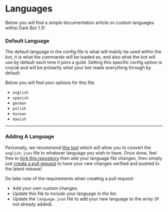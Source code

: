 # Languages
Below you will find a simple documentation article on custom languages within Dark Bot 1.3!

### Default Language
The default language in the config file is what will mainly be used within the bot, it is what the commands will be loaded as, and also what the bot will use by default each time it joins a guild. Setting this specific config option is crucial and will be primarily what your bot reads everything through by default.

Below you will find your options for this file.

- `english`
- `spanish`
- `german`
- `polish`
- `korean`
- `danish`

---

### Adding A Language
Personally, we recommend [this tool](https://hotpot.ai/file-translator?s=translate-json) which will allow you to convert the `english.json` file to whatever language you wish to have. Once done, feel free to [fork this repository](https://github.com/Itz-Hyperz/DarkBot-Extensions/fork) then add your language file changes, then simply just [create a pull request](https://github.com/Itz-Hyperz/DarkBot-Extensions/pulls) to have your new changes verified and pushed to the latest release!

Do take note of the requirements when creating a pull request:
- Add your own custom changes.
- Update this file to include your language in the list.
- Update the `language.json` file to add your new language to the array (if not already added).
